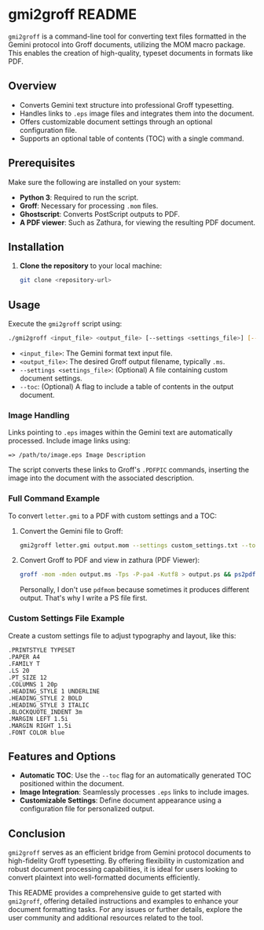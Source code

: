 # gmi2groff README

`gmi2groff` is a command-line tool for converting text files formatted in the Gemini protocol into Groff documents, utilizing the MOM macro package. This enables the creation of high-quality, typeset documents in formats like PDF.

## Overview

- Converts Gemini text structure into professional Groff typesetting.
- Handles links to `.eps` image files and integrates them into the document.
- Offers customizable document settings through an optional configuration file.
- Supports an optional table of contents (TOC) with a single command.

## Prerequisites

Make sure the following are installed on your system:

- **Python 3**: Required to run the script.
- **Groff**: Necessary for processing `.mom` files.
- **Ghostscript**: Converts PostScript outputs to PDF.
- **A PDF viewer**: Such as Zathura, for viewing the resulting PDF document.

## Installation

1. **Clone the repository** to your local machine:
   ```bash
   git clone <repository-url>
   ```

## Usage

Execute the `gmi2groff` script using:

```bash
./gmi2groff <input_file> <output_file> [--settings <settings_file>] [--toc]
```

- `<input_file>`: The Gemini format text input file.
- `<output_file>`: The desired Groff output filename, typically `.ms`.
- `--settings <settings_file>`: (Optional) A file containing custom document settings.
- `--toc`: (Optional) A flag to include a table of contents in the output document.

### Image Handling

Links pointing to `.eps` images within the Gemini text are automatically processed. Include image links using:

```
=> /path/to/image.eps Image Description
```

The script converts these links to Groff's `.PDFPIC` commands, inserting the image into the document with the associated description.

### Full Command Example

To convert `letter.gmi` to a PDF with custom settings and a TOC:

1. Convert the Gemini file to Groff:
   ```bash
   gmi2groff letter.gmi output.mom --settings custom_settings.txt --toc
   ```

2. Convert Groff to PDF and view in zathura (PDF Viewer):
   ```bash
   groff -mom -mden output.ms -Tps -P-pa4 -Kutf8 > output.ps && ps2pdf output.ps output.pdf && rm output.ps && zathura output.pdf
   ```
   Personally, I don't use `pdfmom` because sometimes it produces different output. That's why I write a PS file first.

### Custom Settings File Example

Create a custom settings file to adjust typography and layout, like this:

```plaintext
.PRINTSTYLE TYPESET
.PAPER A4
.FAMILY T
.LS 20
.PT_SIZE 12
.COLUMNS 1 20p
.HEADING_STYLE 1 UNDERLINE
.HEADING_STYLE 2 BOLD
.HEADING_STYLE 3 ITALIC
.BLOCKQUOTE_INDENT 3m
.MARGIN LEFT 1.5i
.MARGIN RIGHT 1.5i
.FONT COLOR blue
```

## Features and Options

- **Automatic TOC**: Use the `--toc` flag for an automatically generated TOC positioned within the document.
- **Image Integration**: Seamlessly processes `.eps` links to include images.
- **Customizable Settings**: Define document appearance using a configuration file for personalized output.

## Conclusion

`gmi2groff` serves as an efficient bridge from Gemini protocol documents to high-fidelity Groff typesetting. By offering flexibility in customization and robust document processing capabilities, it is ideal for users looking to convert plaintext into well-formatted documents efficiently.

This README provides a comprehensive guide to get started with `gmi2groff`, offering detailed instructions and examples to enhance your document formatting tasks. For any issues or further details, explore the user community and additional resources related to the tool.
